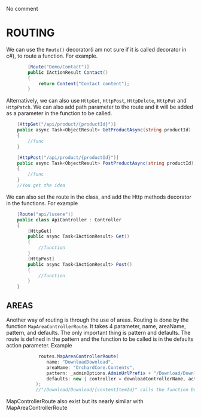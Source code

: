 No comment

# ROUTING
We can use the `Route()` decorator(i am not sure if it is called decorator in c#), to route a function. For example.
```C#
        [Route("Demo/Contact")]
        public IActionResult Contact()
        {
            return Content("Contact content");
        }
```
Alternatively, we can also use `HttpGet`, `HttpPost`, `HttpDelete`, `HttpPut` and `HttpPatch`. We can also add path parameter to the route and it will be added as a parameter in the function to be called.
```c#
    [HttpGet("/api/product/{productId}")]
    public async Task<ObjectResult> GetProductAsync(string productId)
    {
        //func
    }

    [HttpPost("/api/product/{productId}")]
    public async Task<ObjectResult> PostProductAsync(string productId)
    {
        //func
    }
    //You get the idea
```
We can also set the route in the class, and add the Http methods decorator in the functions. For example
```C#
    [Route("api/lucene")]
    public class ApiController : Controller
    {
        [HttpGet]
        public async Task<IActionResult> Get()
        {
            //function
        }
        [HttpPost]
        public async Task<IActionResult> Post()
        {
            //function
        }
    }
```
## AREAS
Another way of routing is through the use of areas. Routing is done by the function `MapAreaControllerRoute`. It takes 4 parameter, name, areaName, pattern, and defaults. The only important thing is pattern and defaults. The route is defined in the pattern and the function to be called is in the defaults action parameter. Example
```C#
            routes.MapAreaControllerRoute(
               name: "DownloadDownload",
               areaName: "OrchardCore.Contents",
               pattern: _adminOptions.AdminUrlPrefix + "/Download/Download/{contentItemId}",
               defaults: new { controller = downloadControllerName, action = nameof(DownloadController.Download) }
           );
           //"/Download/Download/{contentItemId}" calls the function DownloadController.Download
```
MapControllerRoute also exist but its nearly similar with MapAreaControllerRoute